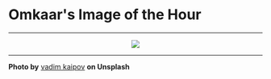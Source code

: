 # Omkaar's Image of the Hour

---

<div align="center">

<a href="https://unsplash.com/photos/abstracted-view-of-a-forest-with-blurred-lines-WA2YYz0tIFY">
  <img src="https://images.unsplash.com/photo-1753559730310-627be7181e9f?crop=entropy&cs=tinysrgb&fit=max&fm=jpg&ixid=M3w3NjA2Nzh8MHwxfHJhbmRvbXx8fHx8fHx8fDE3NTUxMzY4MDB8&ixlib=rb-4.1.0&q=80&w=1080" style="max-width:100%; height:auto;">
</a>



</div>

---

**Photo by** [vadim kaipov](https://unsplash.com/@vadimkaipov) **on Unsplash**
